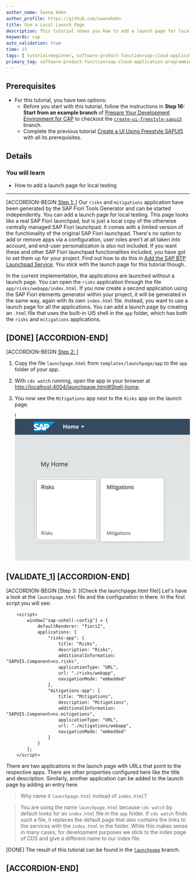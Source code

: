 ```yaml
---
author_name: Iwona Hahn
author_profile: https://github.com/iwonahahn
title: Use a Local Launch Page
description: This tutorial shows you how to add a launch page for local testing.
keywords: cap
auto_validation: true
time: 15
tags: [ tutorial>beginner, software-product-function>sap-cloud-application-programming-model, programming-tool>node-js, software-product>sap-business-technology-platform, software-product>sap-fiori-tools, software-product>sapui5]
primary_tag: software-product-function>sap-cloud-application-programming-model
---
```


## Prerequisites
 - For this tutorial, you have two options:
    - Before you start with this tutorial, follow the instructions in **Step 16: Start from an example branch** of [Prepare Your Development Environment for CAP](btp-app-prepare-dev-environment-cap) to checkout the [`create-ui-freestyle-sapui5`](https://github.com/SAP-samples/cloud-cap-risk-management/tree/create-ui-freestyle-sapui5) branch.
    - Complete the previous tutorial [Create a UI Using Freestyle SAPUI5](btp-app-create-ui-freestyle-sapui5) with all its prerequisites.


## Details
### You will learn
 - How to add a launch page for local testing


---

[ACCORDION-BEGIN [Step 1: ](Introduction)]
Our `risks` and `mitigations` application have been generated by the SAP Fiori Tools Generator and can be started independently. You can add a launch page for local testing. This page looks like a real SAP Fiori launchpad, but is just a local copy of the otherwise centrally managed SAP Fiori launchpad. It comes with a limited version of the functionality of the original SAP Fiori launchpad. There's no option to add or remove apps via a configuration, user roles aren't at all taken into account, and end-user personalization is also not included. If you want these and other SAP Fiori launchpad functionalities included, you have got to set them up for your project. Find out how to do this in [Add the SAP BTP Launchpad Service](btp-app-launchpad-service). You stick with the launch page for this tutorial though.

In the current implementation, the applications are launched without a launch page. You can open the `risks` application through the file `app/risks/webapp/index.html`. If you now create a second application using the SAP Fiori elements generator within your project, it will be generated in the same way, again with its own `index.html` file. Instead, you want to use a launch page for all the applications. You can add a launch page by creating an `.html` file that uses the built-in UI5 shell in the `app` folder, which has both the `risks` and `mitigations` applications.

[DONE]
[ACCORDION-END]
---
[ACCORDION-BEGIN [Step 2: ](Implementation)]
1. Copy the file `launchpage.html` from `templates/launchpage/app` to the `app` folder of your app.

2. With `cds watch` running, open the app in your browser at <http://localhost:4004/launchpage.html#Shell-home>.

3. You now see the `Mitigations` app next to the `Risks` app on the launch page.

    !![Launch Page](launchpage2apps.png)

[VALIDATE_1]
[ACCORDION-END]
---
[ACCORDION-BEGIN [Step 3: ](Check the launchpage.html file)]
Let's have a look at the `launchpage.html` file and the configuration in there. In the first script you will see:

```JavaScript[5,10,13,18]
    <script>
        window["sap-ushell-config"] = {
            defaultRenderer: "fiori2",
            applications: {
                "risks-app": {
                    title: "Risks",
                    description: "Risks",
                    additionalInformation: "SAPUI5.Component=ns.risks",
                    applicationType: "URL",
                    url: "./risks/webapp",
                    navigationMode: "embedded"
                },
                "mitigations-app": {
                    title: "Mitigations",
                    description: "Mitigations",
                    additionalInformation: "SAPUI5.Component=ns.mitigations",
                    applicationType: "URL",
                    url: "./mitigations/webapp",
                    navigationMode: "embedded"
                }
            }
        };
    </script>
```

There are two applications in the launch page with URLs that point to the respective apps. There are other properties configured here like the title and description. Similarly, another application can be added to the launch page by adding an entry here.

> Why name it `launchpage.html` instead of `index.html`?

> You are using the name `launchpage.html` because `cds watch` by default looks for an `index.html` file in the `app` folder. If `cds watch` finds such a file, it replaces the default page that also contains the links to the services with the `index.html` in the folder. While this makes sense in many cases, for development purposes we stick to the index page of CDS and give a different name to our index file.

[DONE]
The result of this tutorial can be found in the [`launchpage`](https://github.com/SAP-samples/cloud-cap-risk-management/tree/launchpage) branch.


[ACCORDION-END]
---